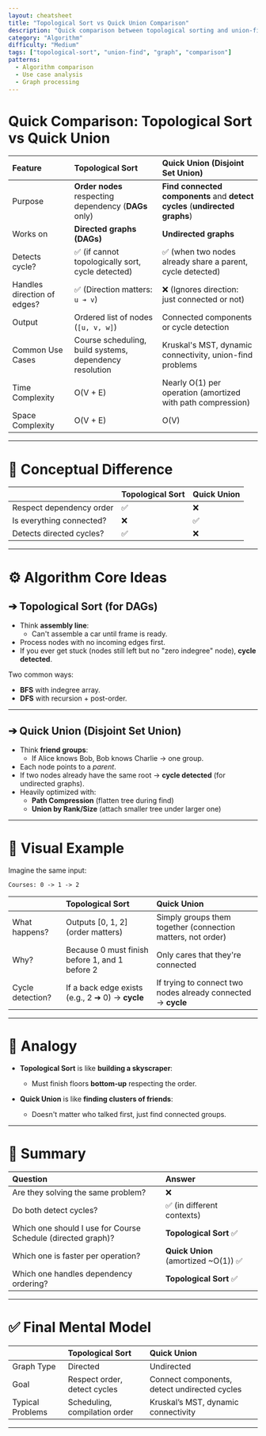 ```yaml
---
layout: cheatsheet
title: "Topological Sort vs Quick Union Comparison"
description: "Quick comparison between topological sorting and union-find algorithms"
category: "Algorithm"
difficulty: "Medium"
tags: ["topological-sort", "union-find", "graph", "comparison"]
patterns:
  - Algorithm comparison
  - Use case analysis
  - Graph processing
---
```


# Quick Comparison: Topological Sort vs Quick Union

| Feature | Topological Sort | Quick Union (Disjoint Set Union) |
|:---|:---|:---|
| Purpose | **Order nodes** respecting dependency (**DAGs** only) | **Find connected components** and **detect cycles** (**undirected graphs**) |
| Works on | **Directed graphs (DAGs)** | **Undirected graphs** |
| Detects cycle? | ✅ (if cannot topologically sort, cycle detected) | ✅ (when two nodes already share a parent, cycle detected) |
| Handles direction of edges? | ✅ (Direction matters: `u ➔ v`) | ❌ (Ignores direction: just connected or not) |
| Output | Ordered list of nodes (`[u, v, w]`) | Connected components or cycle detection |
| Common Use Cases | Course scheduling, build systems, dependency resolution | Kruskal's MST, dynamic connectivity, union-find problems |
| Time Complexity | O(V + E) | Nearly O(1) per operation (amortized with path compression) |
| Space Complexity | O(V + E) | O(V) |

---

# 🏩 Conceptual Difference

| | Topological Sort | Quick Union |
|:-|:-|:-|
| Respect dependency order | ✅ | ❌ |
| Is everything connected? | ❌ | ✅ |
| Detects directed cycles? | ✅ | ❌ |

---

# ⚙️ Algorithm Core Ideas

## ➔ Topological Sort (for DAGs)
- Think **assembly line**:  
  - Can't assemble a car until frame is ready.
- Process nodes with no incoming edges first.
- If you ever get stuck (nodes still left but no "zero indegree" node), **cycle detected**.

Two common ways:
- **BFS** with indegree array.
- **DFS** with recursion + post-order.

---

## ➔ Quick Union (Disjoint Set Union)
- Think **friend groups**:
  - If Alice knows Bob, Bob knows Charlie → one group.
- Each node points to a *parent*.
- If two nodes already have the same root → **cycle detected** (for undirected graphs).
- Heavily optimized with:
  - **Path Compression** (flatten tree during find)
  - **Union by Rank/Size** (attach smaller tree under larger one)

---

# 🚀 Visual Example

Imagine the same input:

```
Courses: 0 -> 1 -> 2
```

| | Topological Sort | Quick Union |
|:-|:-|:-|
| What happens? | Outputs [0, 1, 2] (order matters) | Simply groups them together (connection matters, not order) |
| Why? | Because 0 must finish before 1, and 1 before 2 | Only cares that they're connected |
| Cycle detection? | If a back edge exists (e.g., 2 ➔ 0) → **cycle** | If trying to connect two nodes already connected → **cycle** |

---

# 🧪 Analogy

- **Topological Sort** is like **building a skyscraper**:  
  - Must finish floors **bottom-up** respecting the order.

- **Quick Union** is like **finding clusters of friends**:  
  - Doesn't matter who talked first, just find connected groups.

---

# 📜 Summary

| Question | Answer |
|:---|:---|
| Are they solving the same problem? | ❌ |
| Do both detect cycles? | ✅ (in different contexts) |
| Which one should I use for Course Schedule (directed graph)? | **Topological Sort** ✅ |
| Which one is faster per operation? | **Quick Union** (amortized ~O(1)) ✅ |
| Which one handles dependency ordering? | **Topological Sort** ✅ |

---

# ✅ Final Mental Model

| | Topological Sort | Quick Union |
|:-|:-|:-|
| Graph Type | Directed | Undirected |
| Goal | Respect order, detect cycles | Connect components, detect undirected cycles |
| Typical Problems | Scheduling, compilation order | Kruskal’s MST, dynamic connectivity |

---

